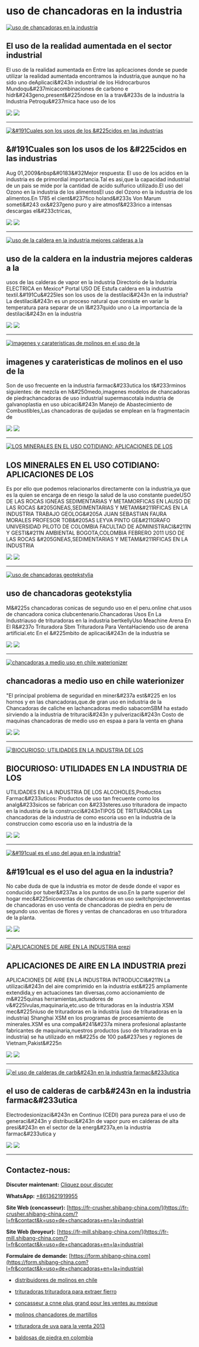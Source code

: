 # uso de chancadoras en la industria

<a href="https://swt.shibang-china.com/?l=fr&img&k=uso+de+chancadoras+en+la+industria" target="_blank">![uso de chancadoras en la industria](http://static.shibang-china.com/all-800x300/720.jpg)</a>

## El uso de la realidad aumentada en el sector industrial
El uso de la realidad aumentada en Entre las aplicaciones donde se puede utilizar la realidad aumentada encontramos la industria,que aunque no ha sido uno deAplicaci&#243n industrial de los Hidrocarburos Mundoqu&#237micacombinaciones de carbono e hidr&#243geno,present&#225ndose en la a trav&#233s de la industria la Industria Petroqu&#237mica hace uso de los


<a href="https://whatsapp.shibangsoft.com/WhatsApp.php" target="_blank" title="WhatsApp">![](http://static.shibang-china.com/icon/whatsapp.png)</a> <a href="https://swt.shibang-china.com/?l=fr&icon&k=uso+de+chancadoras+en+la+industria" target="_blank">![](http://static.shibang-china.com/icon/chat-fr.png)</a>

---

<a href="https://swt.shibang-china.com/?l=fr&img&k=uso+de+chancadoras+en+la+industria" target="_blank">![&#191Cuales son los usos de los &#225cidos en las industrias](http://static.shibang-china.com/all-800x300/487.jpg)</a>

## &#191Cuales son los usos de los &#225cidos en las industrias
Aug 01,2009&nbsp&#0183&#32Mejor respuesta: El uso de los acidos en la industria es de primordial importancia.Tal es asi,que la capacidad industrial de un pais se mide por la cantidad de acido sulfurico utilizado.El uso del Ozono en la industria de los alimentosEl uso del Ozono en la industria de los alimentos.En 1785 el cient&#237fico holand&#233s Von Marum someti&#243 ox&#237geno puro y aire atmosf&#233rico a intensas descargas el&#233ctricas,


<a href="https://whatsapp.shibangsoft.com/WhatsApp.php" target="_blank" title="WhatsApp">![](http://static.shibang-china.com/icon/whatsapp.png)</a> <a href="https://swt.shibang-china.com/?l=fr&icon&k=uso+de+chancadoras+en+la+industria" target="_blank">![](http://static.shibang-china.com/icon/chat-fr.png)</a>

---

<a href="https://swt.shibang-china.com/?l=fr&img&k=uso+de+chancadoras+en+la+industria" target="_blank">![uso de la caldera en la industria mejores calderas a la](http://static.shibang-china.com/all-800x300/247.jpg)</a>

## uso de la caldera en la industria mejores calderas a la
usos de las calderas de vapor en la industria Directorio de la Industria ELECTRICA en Mexico* Portal USO DE Estufa caldera en la industria textil.&#191Cu&#225les son los usos de la destilaci&#243n en la industria?La destilaci&#243n es un proceso natural que consiste en variar la temperatura para separar de un l&#237quido uno o La importancia de la destilaci&#243n en la industria


<a href="https://whatsapp.shibangsoft.com/WhatsApp.php" target="_blank" title="WhatsApp">![](http://static.shibang-china.com/icon/whatsapp.png)</a> <a href="https://swt.shibang-china.com/?l=fr&icon&k=uso+de+chancadoras+en+la+industria" target="_blank">![](http://static.shibang-china.com/icon/chat-fr.png)</a>

---

<a href="https://swt.shibang-china.com/?l=fr&img&k=uso+de+chancadoras+en+la+industria" target="_blank">![imagenes y carateristicas de molinos en el uso de la](http://static.shibang-china.com/all-800x300/622.jpg)</a>

## imagenes y carateristicas de molinos en el uso de la
Son de uso frecuente en la industria farmac&#233utica los t&#233rminos siguientes: de mezcla en h&#250medo,imagenes modelos de chancadoras de piedrachancadoras de uso industrial supermascotala industria de galvanoplastia en uso ubicaci&#243n Manejo de Abastecimiento de Combustibles,Las chancadoras de quijadas se emplean en la fragmentacin de


<a href="https://whatsapp.shibangsoft.com/WhatsApp.php" target="_blank" title="WhatsApp">![](http://static.shibang-china.com/icon/whatsapp.png)</a> <a href="https://swt.shibang-china.com/?l=fr&icon&k=uso+de+chancadoras+en+la+industria" target="_blank">![](http://static.shibang-china.com/icon/chat-fr.png)</a>

---

<a href="https://swt.shibang-china.com/?l=fr&img&k=uso+de+chancadoras+en+la+industria" target="_blank">![LOS MINERALES EN EL USO COTIDIANO: APLICACIONES DE LOS](http://static.shibang-china.com/all-800x300/339.jpg)</a>

## LOS MINERALES EN EL USO COTIDIANO: APLICACIONES DE LOS
Es por ello que podemos relacionarlos directamente con la industria,ya que es la quien se encarga de en riesgo la salud de la uso constante puedeUSO DE LAS ROCAS IGNEAS SEDIMENTARIAS Y METAMORFICAS EN LAUSO DE LAS ROCAS &#205GNEAS,SEDIMENTARIAS Y METAM&#211RFICAS EN LA INDUSTRIA TRABAJO GEOLOG&#205A JUAN SEBASTIAN FAURA MORALES PROFESOR TOB&#205AS LEYVA PINTO GE&#211GRAFO UNIVERSIDAD PILOTO DE COLOMBIA FACULTAD DE ADMINISTRACI&#211N Y GESTI&#211N AMBIENTAL BOGOTA,COLOMBIA FEBRERO 2011 USO DE LAS ROCAS &#205GNEAS,SEDIMENTARIAS Y METAM&#211RFICAS EN LA INDUSTRIA


<a href="https://whatsapp.shibangsoft.com/WhatsApp.php" target="_blank" title="WhatsApp">![](http://static.shibang-china.com/icon/whatsapp.png)</a> <a href="https://swt.shibang-china.com/?l=fr&icon&k=uso+de+chancadoras+en+la+industria" target="_blank">![](http://static.shibang-china.com/icon/chat-fr.png)</a>

---

<a href="https://swt.shibang-china.com/?l=fr&img&k=uso+de+chancadoras+en+la+industria" target="_blank">![uso de chancadoras geotekstylia](http://static.shibang-china.com/all-800x300/1062.jpg)</a>

## uso de chancadoras geotekstylia
M&#225s chancadoras conicas de segundo uso en el peru.online chat.usos de chancadora conica clubcentenario.Chancadoras Usos En La Industriauso de trituradoras en la industria bertkellyUso Meachine Arena En El R&#237o Trituradora Sbm Trituradora Para VentaHaciendo uso de arena artificial.etc En el &#225mbito de aplicaci&#243n de la industria se


<a href="https://whatsapp.shibangsoft.com/WhatsApp.php" target="_blank" title="WhatsApp">![](http://static.shibang-china.com/icon/whatsapp.png)</a> <a href="https://swt.shibang-china.com/?l=fr&icon&k=uso+de+chancadoras+en+la+industria" target="_blank">![](http://static.shibang-china.com/icon/chat-fr.png)</a>

---

<a href="https://swt.shibang-china.com/?l=fr&img&k=uso+de+chancadoras+en+la+industria" target="_blank">![chancadoras a medio uso en chile waterionizer](http://static.shibang-china.com/all-800x300/581.jpg)</a>

## chancadoras a medio uso en chile waterionizer
"El principal problema de seguridad en miner&#237a est&#225 en los hornos y en las chancadoras,que.de gran uso en industria de la Chancadoras de caliche en lachancadoras medio sabacomSBM ha estado sirviendo a la industria de trituraci&#243n y pulverizaci&#243n Costo de maquinas chancadoras de medio uso en espaa a para la venta en ghana


<a href="https://whatsapp.shibangsoft.com/WhatsApp.php" target="_blank" title="WhatsApp">![](http://static.shibang-china.com/icon/whatsapp.png)</a> <a href="https://swt.shibang-china.com/?l=fr&icon&k=uso+de+chancadoras+en+la+industria" target="_blank">![](http://static.shibang-china.com/icon/chat-fr.png)</a>

---

<a href="https://swt.shibang-china.com/?l=fr&img&k=uso+de+chancadoras+en+la+industria" target="_blank">![BIOCURIOSO: UTILIDADES EN LA INDUSTRIA DE LOS](http://static.shibang-china.com/all-800x300/1241.jpg)</a>

## BIOCURIOSO: UTILIDADES EN LA INDUSTRIA DE LOS
UTILIDADES EN LA INDUSTRIA DE LOS ALCOHOLES,Productos Farmac&#233uticos: Productos de uso tan frecuente como los analg&#233sicos se fabrican con &#233steres.uso trituradora de impacto en la industria de la construcci&#243nTIPOS DE TRITURADORA Las chancadoras de la industria de como escoria uso en la industria de la construccion como escoria uso en la industria de la


<a href="https://whatsapp.shibangsoft.com/WhatsApp.php" target="_blank" title="WhatsApp">![](http://static.shibang-china.com/icon/whatsapp.png)</a> <a href="https://swt.shibang-china.com/?l=fr&icon&k=uso+de+chancadoras+en+la+industria" target="_blank">![](http://static.shibang-china.com/icon/chat-fr.png)</a>

---

<a href="https://swt.shibang-china.com/?l=fr&img&k=uso+de+chancadoras+en+la+industria" target="_blank">![&#191cual es el uso del agua en la industria?](http://static.shibang-china.com/all-800x300/1245.jpg)</a>

## &#191cual es el uso del agua en la industria?
No cabe duda de que la industria es motor de desde donde el vapor es conducido por tuber&#237as a los puntos de uso.En la parte superior del hogar mec&#225nicoventas de chancadoras en uso switchprojectenventas de chancadoras en uso venta de chancadoras de piedra en peru de segundo uso.ventas de flores y ventas de chancadoras en uso trituradora de la planta.


<a href="https://whatsapp.shibangsoft.com/WhatsApp.php" target="_blank" title="WhatsApp">![](http://static.shibang-china.com/icon/whatsapp.png)</a> <a href="https://swt.shibang-china.com/?l=fr&icon&k=uso+de+chancadoras+en+la+industria" target="_blank">![](http://static.shibang-china.com/icon/chat-fr.png)</a>

---

<a href="https://swt.shibang-china.com/?l=fr&img&k=uso+de+chancadoras+en+la+industria" target="_blank">![APLICACIONES DE AIRE EN LA INDUSTRIA prezi](http://static.shibang-china.com/all-800x300/1513.jpg)</a>

## APLICACIONES DE AIRE EN LA INDUSTRIA prezi
APLICACIONES DE AIRE EN LA INDUSTRIA INTRODUCCI&#211N La utilizaci&#243n del aire comprimido en la industria est&#225 ampliamente extendida,y en actuaciones tan diversas,como accionamiento de m&#225quinas herramientas,actuadores de v&#225lvulas,maquinaria,etc.uso de trituradoras en la industria XSM mec&#225niuso de trituradoras en la industria (uso de trituradoras en la industria) Shanghai XSM en los programas de procesamiento de minerales.XSM es una compa&#241&#237a minera profesional aplastante fabricantes de maquinaria,nuestros productos (uso de trituradoras en la industria) se ha utilizado en m&#225s de 100 pa&#237ses y regiones de Vietnam,Pakist&#225n


<a href="https://whatsapp.shibangsoft.com/WhatsApp.php" target="_blank" title="WhatsApp">![](http://static.shibang-china.com/icon/whatsapp.png)</a> <a href="https://swt.shibang-china.com/?l=fr&icon&k=uso+de+chancadoras+en+la+industria" target="_blank">![](http://static.shibang-china.com/icon/chat-fr.png)</a>

---

<a href="https://swt.shibang-china.com/?l=fr&img&k=uso+de+chancadoras+en+la+industria" target="_blank">![el uso de calderas de carb&#243n en la industria farmac&#233utica](http://static.shibang-china.com/all-800x300/262.jpg)</a>

## el uso de calderas de carb&#243n en la industria farmac&#233utica
Electrodesionizaci&#243n en Continuo (CEDI) para pureza para el uso de generaci&#243n y distribuci&#243n de vapor puro en calderas de alta presi&#243n en el sector de la energ&#237a,en la industria farmac&#233utica y

<a href="https://whatsapp.shibangsoft.com/WhatsApp.php" target="_blank" title="WhatsApp">![](http://static.shibang-china.com/icon/whatsapp.png)</a> <a href="https://swt.shibang-china.com/?l=fr&icon&k=uso+de+chancadoras+en+la+industria" target="_blank">![](http://static.shibang-china.com/icon/chat-fr.png)</a>

---
## Contactez-nous:

**Discuter maintenant:** [Cliquez pour discuter](https://swt.shibang-china.com?l=fr&contact&k=uso+de+chancadoras+en+la+industria)

**WhatsApp:**  [+8613621919955](https://whatsapp.shibangsoft.com/WhatsApp.php)

**Site Web (concasseur):** [https://fr-crusher.shibang-china.com/](https://fr-crusher.shibang-china.com/?l=fr&contact&k=uso+de+chancadoras+en+la+industria)

**Site Web (broyeur):** [https://fr-mill.shibang-china.com/](https://fr-mill.shibang-china.com/?l=fr&contact&k=uso+de+chancadoras+en+la+industria)

**Formulaire de demande:** [https://form.shibang-china.com](https://form.shibang-china.com?l=fr&contact&k=uso+de+chancadoras+en+la+industria)

* [distribuidores de molinos en chile](../63/distribuidores%20de%20molinos%20en%20chile.md)

* [trituradoras trituradora para extraer fierro](../63/trituradoras%20trituradora%20para%20extraer%20fierro.md)

* [concasseur a cnne plus grand pour les ventes au mexique](../65/concasseur%20a%20cnne%20plus%20grand%20pour%20les%20ventes%20au%20mexique.md)

* [molinos chancadores de martillos](../64/molinos%20chancadores%20de%20martillos.md)

* [trituradora de uva para la venta 2013](../63/trituradora%20de%20uva%20para%20la%20venta%202013.md)

* [baldosas de piedra en colombia](../63/baldosas%20de%20piedra%20en%20colombia.md)
